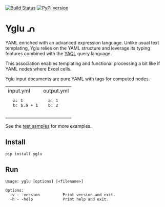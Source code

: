 [![Build Status](https://travis-ci.org/lbovet/yglu.svg?branch=master)](https://travis-ci.org/lbovet/yglu)
[![PyPI version](https://badge.fury.io/py/yglu.svg)](https://badge.fury.io/py/yglu)
# Yglu ᕄ

YAML enriched with an advanced expression language. Unlike usual text templating, Yglu relies on the YAML structure and leverage its typing features combined with the [YAQL](https://yaql.readthedocs.io/en/latest/) query language. 

This association enables templating and functional processing a bit like if YAML nodes where Excel cells.

Yglu input documents are pure YAML with tags for computed nodes.

<table><tr>
<td>
  input.yml
  <pre>
  a: 1
  b: $.a + 1
  </pre>
</td><td>
  output.yml
  <pre>
  a: 1
  b: 2
  </pre>
</td>
</tr></table>

See the [test samples](../tree/master/tests/samples) for more examples.

## Install

```
pip install yglu
```

## Run

```
Usage: yglu [options] [<filename>]

Options:
  -v - -version          Print version and exit.
  -h - -help             Print help and exit.
```
